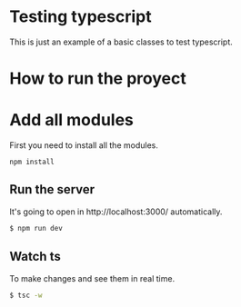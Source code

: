 
# Testing typescript
This is just an example of a basic classes to test typescript.

# How to run the proyect
# Add all modules
First you need to install all the modules.
```
npm install
```
## Run the server
It's going to open in http://localhost:3000/ automatically.
```bash
$ npm run dev
```
## Watch ts
To make changes and see them in real time.
```bash
$ tsc -w
```

